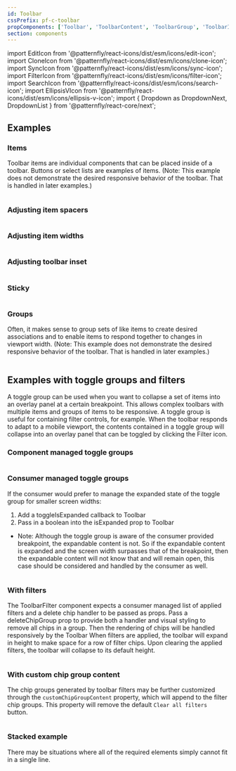 ```yaml
---
id: Toolbar
cssPrefix: pf-c-toolbar
propComponents: ['Toolbar', 'ToolbarContent', 'ToolbarGroup', 'ToolbarItem', 'ToolbarToggleGroup', 'ToolbarFilter']
section: components
---
```


import EditIcon from '@patternfly/react-icons/dist/esm/icons/edit-icon';
import CloneIcon from '@patternfly/react-icons/dist/esm/icons/clone-icon';
import SyncIcon from '@patternfly/react-icons/dist/esm/icons/sync-icon';
import FilterIcon from '@patternfly/react-icons/dist/esm/icons/filter-icon';
import SearchIcon from '@patternfly/react-icons/dist/esm/icons/search-icon';
import EllipsisVIcon from '@patternfly/react-icons/dist/esm/icons/ellipsis-v-icon';
import { Dropdown as DropdownNext, DropdownList } from '@patternfly/react-core/next';

## Examples

### Items

Toolbar items are individual components that can be placed inside of a toolbar. Buttons or select lists are examples of items. (Note: This example does not demonstrate the desired responsive behavior of the toolbar. That is handled in later examples.)

```ts file="./ToolbarItems.tsx"
```

### Adjusting item spacers

```ts file="./ToolbarSpacers.tsx"
```

### Adjusting item widths

```ts file="./ToolbarWidths.tsx"
```

### Adjusting toolbar inset

```ts file="./ToolbarInsets.tsx"
```

### Sticky

```ts file="./ToolbarSticky.tsx"
```

### Groups

Often, it makes sense to group sets of like items to create desired associations and to enable items to respond together to changes in viewport width. (Note: This example does not demonstrate the desired responsive behavior of the toolbar. That is handled in later examples.)

```ts file="./ToolbarGroups.tsx"
```

## Examples with toggle groups and filters

A toggle group can be used when you want to collapse a set of items into an overlay panel at a certain breakpoint. This allows complex toolbars with multiple items and groups of items to be responsive. A toggle group is useful for containing filter controls, for example. When the toolbar responds to adapt to a mobile viewport, the contents contained in a toggle group will collapse into an overlay panel that can be toggled by clicking the Filter icon.

### Component managed toggle groups

```ts file="./ToolbarComponentManagedToggleGroups.tsx"
```

### Consumer managed toggle groups

If the consumer would prefer to manage the expanded state of the toggle group for smaller screen widths:

1. Add a toggleIsExpanded callback to Toolbar
2. Pass in a boolean into the isExpanded prop to Toolbar

- Note: Although the toggle group is aware of the consumer provided breakpoint, the expandable content is not. So if the expandable content is expanded and the screen width surpasses that of the breakpoint, then the expandable content will not know that and will remain open, this case should be considered and handled by the consumer as well.

```ts file="./ToolbarConsumerManagedToggleGroups.tsx"
```

### With filters

The ToolbarFilter component expects a consumer managed list of applied filters and a delete chip handler to be passed as props. Pass a deleteChipGroup prop to provide both a handler and visual styling to remove all chips in a group. Then the rendering of chips will be handled responsively by the Toolbar
When filters are applied, the toolbar will expand in height to make space for a row of filter chips. Upon clearing the applied filters, the toolbar will collapse to its default height.

```ts file="./ToolbarWithFilters.tsx"
```

### With custom chip group content

The chip groups generated by toolbar filters may be further customized through the `customChipGroupContent` property, which will append to the filter chip groups. This property will remove the default `Clear all filters` button.

```ts file="./ToolbarCustomChipGroupContent.tsx"
```

### Stacked example

There may be situations where all of the required elements simply cannot fit in a single line.

```ts file="./ToolbarStacked.tsx"
```
